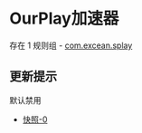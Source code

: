 # OurPlay加速器

存在 1 规则组 - [com.excean.splay](/src/apps/com.excean.splay.ts)

## 更新提示

默认禁用

- [快照-0](https://i.gkd.li/i/12684551)

